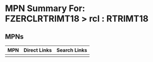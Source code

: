



# MPN Summary For: FZERCLRTRIMT18 > rcl : RTRIMT18

## MPNs
  

|MPN|Direct Links|Search Links|
| :--- | :--- | :--- |
||||
